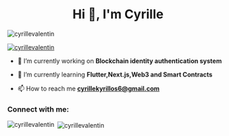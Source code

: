 <h1 align="center">Hi 👋, I'm Cyrille</h1>

<p align="left"> <img src="https://komarev.com/ghpvc/?username=cyrillevalentin&label=Profile%20views&color=0e75b6&style=flat" alt="cyrillevalentin" /> </p>

<p align="left"> <a href="https://github.com/ryo-ma/github-profile-trophy"><img src="https://github-profile-trophy.vercel.app/?username=cyrillevalentin" alt="cyrillevalentin" /></a> </p>

- 🔭 I’m currently working on **Blockchain identity authentication system**

- 🌱 I’m currently learning **Flutter,Next.js,Web3 and Smart Contracts**

- 📫 How to reach me **cyrillekyrillos6@gmail.com**

<h3 align="left">Connect with me:</h3>
<p align="left">
</p>



<p><img align="left" src="https://github-readme-stats.vercel.app/api/top-langs?username=cyrillevalentin&show_icons=true&locale=en&layout=compact" alt="cyrillevalentin" /></p>

<p>&nbsp;<img align="center" src="https://github-readme-stats.vercel.app/api?username=cyrillevalentin&show_icons=true&locale=en" alt="cyrillevalentin" /></p>

